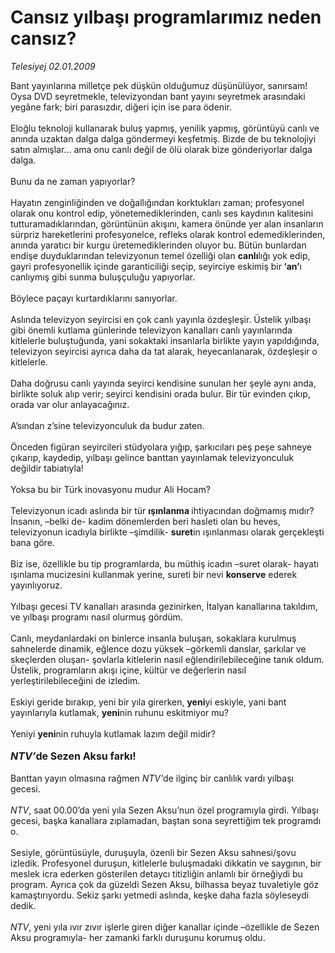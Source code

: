 # Cansız yılbaşı programlarımız neden cansız?

*Telesiyej 02.01.2009*

<div class="taraf_structure_2col_1zq">
<div class="margen_n">



 <p>Bant yayınlarına milletçe pek düşkün olduğumuz düşünülüyor, sanırsam! Oysa DVD seyretmekle, televizyondan bant yayını seyretmek arasındaki yegâne fark; biri parasızdır, diğeri için ise para ödenir. <br/><br/>Eloğlu teknoloji kullanarak buluş yapmış, yenilik yapmış, görüntüyü canlı ve anında uzaktan dalga dalga göndermeyi keşfetmiş. Bizde de bu teknolojiyi satın almışlar... ama onu canlı değil de ölü olarak bize gönderiyorlar dalga dalga. <br/><br/>Bunu da ne zaman yapıyorlar? <br/><br/>Hayatın zenginliğinden ve doğallığından korktukları zaman; profesyonel olarak onu kontrol edip, yönetemediklerinden, canlı ses kaydının kalitesini tutturamadıklarından, görüntünün akışını, kamera önünde yer alan insanların sürpriz hareketlerini profesyonelce, refleks olarak kontrol edemediklerinden, anında yaratıcı bir kurgu üretemediklerinden oluyor bu. Bütün bunlardan endişe duyduklarından televizyonun temel özelliği olan <b>canlı</b>lığı yok edip, gayri profesyonellik içinde garanticiliği seçip, seyirciye eskimiş bir<b> ‘an’</b>ı canlıymış gibi sunma buluşçuluğu yapıyorlar. <br/><br/>Böylece paçayı kurtardıklarını sanıyorlar. <br/><br/>Aslında televizyon seyircisi en çok canlı yayınla özdeşleşir. Üstelik yılbaşı gibi önemli kutlama günlerinde televizyon kanalları canlı yayınlarında kitlelerle buluştuğunda, yani sokaktaki insanlarla birlikte yayın yapıldığında, televizyon seyircisi ayrıca daha da tat alarak, heyecanlanarak, özdeşleşir o kitlelerle. <br/><br/>Daha doğrusu canlı yayında seyirci kendisine sunulan her şeyle aynı anda, birlikte soluk alıp verir; seyirci kendisini orada bulur. Bir tür evinden çıkıp, orada var olur anlayacağınız. <br/><br/>A’sından z’sine televizyonculuk da budur zaten. <br/><br/>Önceden figüran seyircileri stüdyolara yığıp, şarkıcıları peş peşe sahneye çıkarıp, kaydedip, yılbaşı gelince banttan yayınlamak televizyonculuk değildir tabiatıyla! <br/><br/>Yoksa bu bir Türk inovasyonu mudur Ali Hocam? <br/><br/>Televizyonun icadı aslında bir tür <b>ışınlanma </b>ihtiyacından doğmamış mıdır? İnsanın, –belki de- kadim dönemlerden beri hasleti olan bu heves, televizyonun icadıyla birlikte –şimdilik- <b>suret</b>in ışınlanması olarak gerçekleşti bana göre. <br/><br/>Biz ise, özellikle bu tip programlarda, bu müthiş icadın –suret olarak- hayatı ışınlama mucizesini kullanmak yerine, sureti bir nevi <b>konserve</b> ederek yayınlıyoruz. <br/><br/>Yılbaşı gecesi TV kanalları arasında gezinirken, İtalyan kanallarına takıldım, ve yılbaşı programı nasıl olurmuş gördüm. <br/><br/>Canlı, meydanlardaki on binlerce insanla buluşan, sokaklara kurulmuş sahnelerde dinamik, eğlence dozu yüksek –görkemli danslar, şarkılar ve skeçlerden oluşan- şovlarla kitlelerin nasıl eğlendirilebileceğine tanık oldum. Üstelik, programların akışı içine, kültür ve değerlerin nasıl yerleştirilebileceğini de izledim. <br/><br/>Eskiyi geride bırakıp, yeni bir yıla girerken, <b>yeni</b>yi eskiyle, yani bant yayınlarıyla kutlamak, <b>yeni</b>nin ruhunu eskitmiyor mu? <br/><br/>Yeniyi <b>yeni</b>nin ruhuyla kutlamak lazım değil midir?<br/><br/><font size="3"><b><i>NTV’</i>de Sezen Aksu farkı!</b> </font><br/><br/>Banttan yayın olmasına rağmen <i>NTV’</i>de ilginç bir canlılık vardı yılbaşı gecesi. <i><br/><br/>NTV</i>, saat 00.00’da yeni yıla Sezen Aksu’nun özel programıyla girdi. Yılbaşı gecesi, başka kanallara zıplamadan, baştan sona seyrettiğim tek programdı o. <br/><br/>Sesiyle, görüntüsüyle, duruşuyla, özenli bir Sezen Aksu sahnesi/şovu izledik. Profesyonel duruşun, kitlelerle buluşmadaki dikkatin ve saygının, bir meslek icra ederken gösterilen detaycı titizliğin anlamlı bir örneğiydi bu program. Ayrıca çok da güzeldi Sezen Aksu, bilhassa beyaz tuvaletiyle göz kamaştırıyordu. Sekiz şarkı yetmedi aslında, keşke daha fazla söyleseydi dedik. <i><br/><br/>NTV</i>, yeni yıla ıvır zıvır işlerle giren diğer kanallar içinde –özellikle de Sezen Aksu programıyla- her zamanki farklı duruşunu korumuş oldu.</p>

<br/>


<div id="taraf_not">
</div>

</div>


</div>
